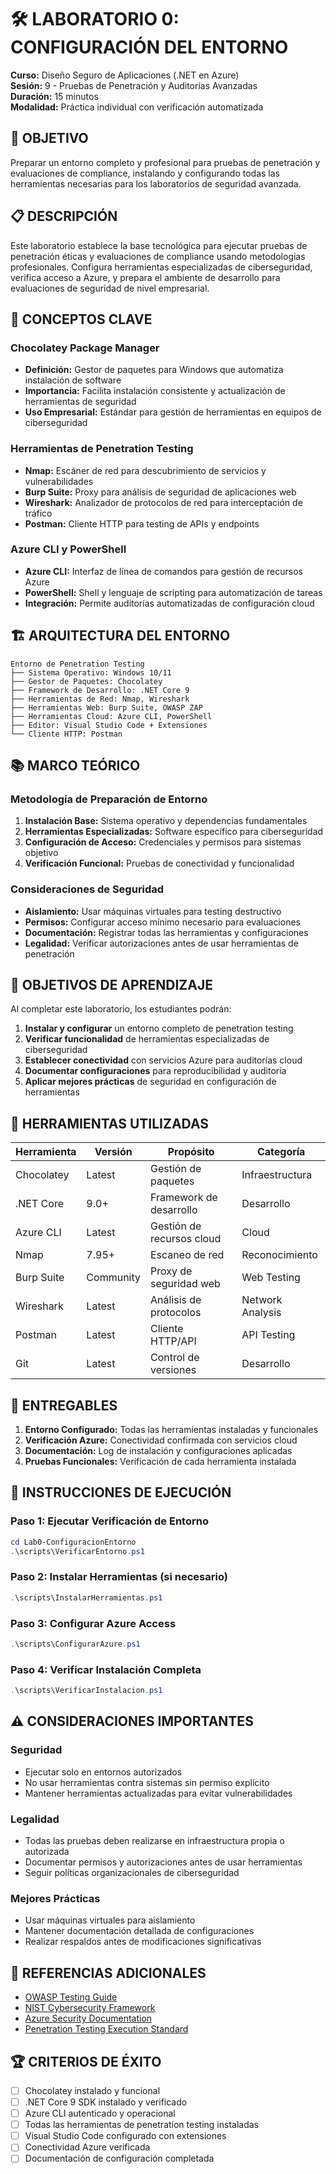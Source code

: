 # 🛠️ LABORATORIO 0: CONFIGURACIÓN DEL ENTORNO
**Curso:** Diseño Seguro de Aplicaciones (.NET en Azure)  
**Sesión:** 9 - Pruebas de Penetración y Auditorías Avanzadas  
**Duración:** 15 minutos  
**Modalidad:** Práctica individual con verificación automatizada

## 🎯 OBJETIVO
Preparar un entorno completo y profesional para pruebas de penetración y evaluaciones de compliance, instalando y configurando todas las herramientas necesarias para los laboratorios de seguridad avanzada.

## 📋 DESCRIPCIÓN
Este laboratorio establece la base tecnológica para ejecutar pruebas de penetración éticas y evaluaciones de compliance usando metodologías profesionales. Configura herramientas especializadas de ciberseguridad, verifica acceso a Azure, y prepara el ambiente de desarrollo para evaluaciones de seguridad de nivel empresarial.

## 🔑 CONCEPTOS CLAVE

### **Chocolatey Package Manager**
- **Definición:** Gestor de paquetes para Windows que automatiza instalación de software
- **Importancia:** Facilita instalación consistente y actualización de herramientas de seguridad
- **Uso Empresarial:** Estándar para gestión de herramientas en equipos de ciberseguridad

### **Herramientas de Penetration Testing**
- **Nmap:** Escáner de red para descubrimiento de servicios y vulnerabilidades
- **Burp Suite:** Proxy para análisis de seguridad de aplicaciones web
- **Wireshark:** Analizador de protocolos de red para interceptación de tráfico
- **Postman:** Cliente HTTP para testing de APIs y endpoints

### **Azure CLI y PowerShell**
- **Azure CLI:** Interfaz de línea de comandos para gestión de recursos Azure
- **PowerShell:** Shell y lenguaje de scripting para automatización de tareas
- **Integración:** Permite auditorías automatizadas de configuración cloud

## 🏗️ ARQUITECTURA DEL ENTORNO

```
Entorno de Penetration Testing
├── Sistema Operativo: Windows 10/11
├── Gestor de Paquetes: Chocolatey
├── Framework de Desarrollo: .NET Core 9
├── Herramientas de Red: Nmap, Wireshark
├── Herramientas Web: Burp Suite, OWASP ZAP
├── Herramientas Cloud: Azure CLI, PowerShell
├── Editor: Visual Studio Code + Extensiones
└── Cliente HTTP: Postman
```

## 📚 MARCO TEÓRICO

### **Metodología de Preparación de Entorno**
1. **Instalación Base:** Sistema operativo y dependencias fundamentales
2. **Herramientas Especializadas:** Software específico para ciberseguridad
3. **Configuración de Acceso:** Credenciales y permisos para sistemas objetivo
4. **Verificación Funcional:** Pruebas de conectividad y funcionalidad

### **Consideraciones de Seguridad**
- **Aislamiento:** Usar máquinas virtuales para testing destructivo
- **Permisos:** Configurar acceso mínimo necesario para evaluaciones
- **Documentación:** Registrar todas las herramientas y configuraciones
- **Legalidad:** Verificar autorizaciones antes de usar herramientas de penetración

## 🎯 OBJETIVOS DE APRENDIZAJE
Al completar este laboratorio, los estudiantes podrán:

1. **Instalar y configurar** un entorno completo de penetration testing
2. **Verificar funcionalidad** de herramientas especializadas de ciberseguridad  
3. **Establecer conectividad** con servicios Azure para auditorías cloud
4. **Documentar configuraciones** para reproducibilidad y auditoría
5. **Aplicar mejores prácticas** de seguridad en configuración de herramientas

## 🔧 HERRAMIENTAS UTILIZADAS

| Herramienta | Versión | Propósito | Categoría |
|-------------|---------|-----------|-----------|
| Chocolatey | Latest | Gestión de paquetes | Infraestructura |
| .NET Core | 9.0+ | Framework de desarrollo | Desarrollo |
| Azure CLI | Latest | Gestión de recursos cloud | Cloud |
| Nmap | 7.95+ | Escaneo de red | Reconocimiento |
| Burp Suite | Community | Proxy de seguridad web | Web Testing |
| Wireshark | Latest | Análisis de protocolos | Network Analysis |
| Postman | Latest | Cliente HTTP/API | API Testing |
| Git | Latest | Control de versiones | Desarrollo |

## 📝 ENTREGABLES
1. **Entorno Configurado:** Todas las herramientas instaladas y funcionales
2. **Verificación Azure:** Conectividad confirmada con servicios cloud
3. **Documentación:** Log de instalación y configuraciones aplicadas
4. **Pruebas Funcionales:** Verificación de cada herramienta instalada

## 🚀 INSTRUCCIONES DE EJECUCIÓN

### Paso 1: Ejecutar Verificación de Entorno
```powershell
cd Lab0-ConfiguracionEntorno
.\scripts\VerificarEntorno.ps1
```

### Paso 2: Instalar Herramientas (si necesario)
```powershell
.\scripts\InstalarHerramientas.ps1
```

### Paso 3: Configurar Azure Access
```powershell
.\scripts\ConfigurarAzure.ps1
```

### Paso 4: Verificar Instalación Completa
```powershell
.\scripts\VerificarInstalacion.ps1
```

## ⚠️ CONSIDERACIONES IMPORTANTES

### **Seguridad**
- Ejecutar solo en entornos autorizados
- No usar herramientas contra sistemas sin permiso explícito
- Mantener herramientas actualizadas para evitar vulnerabilidades

### **Legalidad**
- Todas las pruebas deben realizarse en infraestructura propia o autorizada
- Documentar permisos y autorizaciones antes de usar herramientas
- Seguir políticas organizacionales de ciberseguridad

### **Mejores Prácticas**
- Usar máquinas virtuales para aislamiento
- Mantener documentación detallada de configuraciones
- Realizar respaldos antes de modificaciones significativas

## 📖 REFERENCIAS ADICIONALES
- [OWASP Testing Guide](https://owasp.org/www-project-web-security-testing-guide/)
- [NIST Cybersecurity Framework](https://www.nist.gov/cyberframework)
- [Azure Security Documentation](https://docs.microsoft.com/en-us/azure/security/)
- [Penetration Testing Execution Standard](http://www.pentest-standard.org/)

## 🏆 CRITERIOS DE ÉXITO
- [ ] Chocolatey instalado y funcional
- [ ] .NET Core 9 SDK instalado y verificado
- [ ] Azure CLI autenticado y operacional
- [ ] Todas las herramientas de penetration testing instaladas
- [ ] Visual Studio Code configurado con extensiones
- [ ] Conectividad Azure verificada
- [ ] Documentación de configuración completada